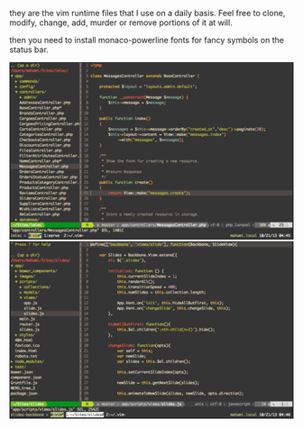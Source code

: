 they are the vim runtime files that I use on a daily basis. Feel free to clone, modify, change, add, murder or remove portions of it at will.

then you need to install monaco-powerline fonts for fancy symbols on the status bar.

![Alt text](/php.png "php")
![Alt text](/javascript.png "php")

